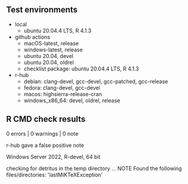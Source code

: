 ## Test environments

* local
    * ubuntu 20.04.4 LTS, R 4.1.3
* github actions
    * macOS-latest, release
    * windows-latest, release
    * ubuntu 20.04, devel
    * ubuntu 20.04, oldrel
    * checklist package: ubuntu 20.04.4 LTS, R 4.1.3
* r-hub
    * debian: clang-devel, gcc-devel, gcc-patched, gcc-release
    * fedora: clang-devel, gcc-devel
    * macos: highsierra-release-cran
    * windows_x86_64: devel, oldrel, release

## R CMD check results

0 errors | 0 warnings | 0 note

r-hub gave a false positive note

Windows Server 2022, R-devel, 64 bit

checking for detritus in the temp directory ... NOTE
Found the following files/directories:
  'lastMiKTeXException'
  
